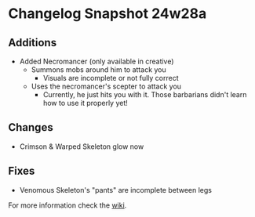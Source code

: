 # Changelog Snapshot 24w28a

## Additions
- Added Necromancer (only available in creative)
  - Summons mobs around him to attack you
    - Visuals are incomplete or not fully correct
  - Uses the necromancer's scepter to attack you
    - Currently, he just hits you with it. Those barbarians didn't learn how to use it properly yet!

## Changes
- Crimson & Warped Skeleton glow now

## Fixes
- Venomous Skeleton's "pants" are incomplete between legs

For more information check the [wiki](https://www.nemonotfound.com/minecraft-mods/nemos-creatures).